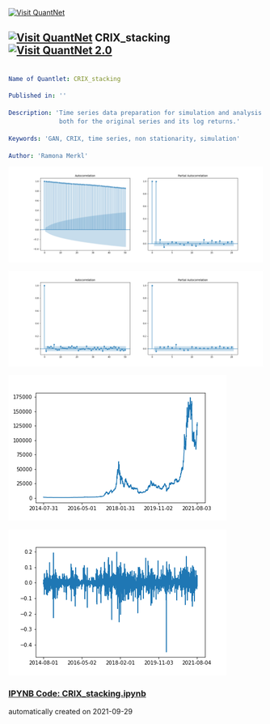 [<img src="https://github.com/QuantLet/Styleguide-and-FAQ/blob/master/pictures/banner.png" width="888" alt="Visit QuantNet">](http://quantlet.de/)

## [<img src="https://github.com/QuantLet/Styleguide-and-FAQ/blob/master/pictures/qloqo.png" alt="Visit QuantNet">](http://quantlet.de/) **CRIX_stacking** [<img src="https://github.com/QuantLet/Styleguide-and-FAQ/blob/master/pictures/QN2.png" width="60" alt="Visit QuantNet 2.0">](http://quantlet.de/)

```yaml

Name of Quantlet: CRIX_stacking

Published in: ''

Description: 'Time series data preparation for simulation and analysis with GAN. Visualisation with stacking image of the CRIX time series
              both for the original series and its log returns.'

Keywords: 'GAN, CRIX, time series, non stationarity, simulation'

Author: 'Ramona Merkl'

```

![Picture1](ACF_CRIX.png)

![Picture2](ACF_LCRIX.png)

![Picture3](CRIX.png)

![Picture4](LogCRIX.png)

### [IPYNB Code: CRIX_stacking.ipynb](CRIX_stacking.ipynb)


automatically created on 2021-09-29